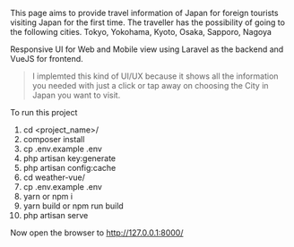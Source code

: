This page aims to provide travel information of Japan for foreign tourists visiting Japan for the first time.
The traveller has the possibility of going to the following cities.
Tokyo, Yokohama, Kyoto, Osaka, Sapporo, Nagoya

Responsive UI for Web and Mobile view using Laravel as the backend and VueJS for frontend.

> I implemted this kind of UI/UX because it shows all the information you needed with just a click or tap away on choosing the City in Japan you want to visit. 

To run this project

1. cd <project_name>/
2. composer install
3. cp .env.example .env
4. php artisan key:generate
5. php artisan config:cache
6. cd weather-vue/
7. cp .env.example .env
8. yarn or npm i
9. yarn build or npm run build
10. php artisan serve

Now open the browser to http://127.0.0.1:8000/

